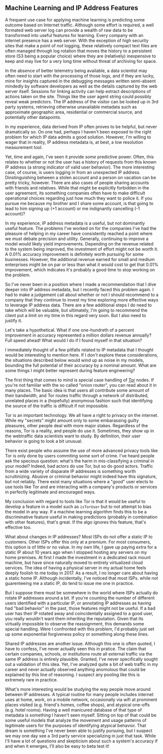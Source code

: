 ## Machine Learning and IP Address Features

A frequent use case for applying machine learning is predicting some outcome based on Internet traffic.  Although some effort is required, a well formated web server log can provide a wealth of raw data to be transformed into useful features for learning.  Every company with an internet presence has a web server.  With the exception of high security sites that make a point of *not* logging, these relatively compact text files are often managed through log rotation that moves the history to a persistent store (S3 being a popular choice) where they are (relatively) inexpensive to keep and may live for a very long time without threat of archiving for space.

In the absence of better telemetry being available, a data scientist may often need to start with the processing of those logs, and if they are lucky, mine for insights captured in the debugging messages written semi-absent mindedly by software developers as well as the details captured by the web server itself.  Sessions for linking activity can help extract descriptions of actions taken on the site.  Things like the user agent string could possibly reveal weak predictors.  The IP address of the visitor can be looked up in 3rd party systems, retrieving otherwise unavailable metadata such as approximate geographic area, residential or commercial source, and potentially other datapoints.

In my experience, data derived from IP often proves to be helpful, but never dramatically so.  On one had, perhaps I haven't been exposed to the right problem for which IP data admits a good solution.  However, I'm willing to wager that in reality, IP address metadata is, at best, a low resolution measurement tool.

Yet, time and again, I've seen it provide *some* predictive power.  Often, this relates to whether or not the user has a history of requests from this known IP address (a strong indicator of valid user behavior).  The more interesting case, of course, is users logging in from an unexpected IP address.  Dinstinguishing between a stolen account and a person on vacation can be pretty tricky, however.  There are also cases of people sharing accounts with friends and relatives.  While that might be explicitly forbidden in the user agreement, its something companies often have to make difficult operational choices regarding just how much they want to police it.  If you pursue me because my brother and I share some account, is that going to lead to him signing up (+1 account) or me indignantly cancelling (-1 account)?

In my experience, IP address metadata is a useful, but not dominantly useful feature.  The problems I've worked on for the companies I've had the pleasure of helping in my career have consistently reached a point where we must debate precision and utility.  Generally, continuing to improve a model would likely yield improvements.  Depending on the revenue related to the system being improved, the investment of effort might not be worth it.  A 0.01% accuracy improvement is definitely worth pursuing for some businesses.  However, the additional revenue earned for small and medium enterprises might be on par or less than what it would cost to get that 0.01% improvement, which indicates it's probably a good time to stop working on the problem.

So I've never been in a position where I made a recommendation that I dive deeper into IP address metadata, but I recently faced this problem again.  I had to make a judgement call about whether or not I should recommend to a company that they continue to invest my time exploring more effective ways to leverage IP address data.  There are a few additional steps I do need to take which will be valuable, but ultimately, I'm going to recommend the client put a limit on my time in this regard very soon.  But I also need to justify it.

Let's take a hypothetical.  What if one one-hundreth of a percent improvement in accuracy represented a million dollars revenue annually?  Full speed ahead!  What would I do if I found myself in that situation?

I immediately thought of a few pitfalls related to IP metadata that I thought would be interesting to mention here.  If I don't explore these considerations, the situations described below would wind up as noise in my models, bounding the full potential of their accuracy by a nominal amount.  What are some things I might better represent during feature engineering?

The first thing that comes to mind is special case handling of [Tor](https://www.torproject.org/download/download-easy.html.en) nodes.  If you're not familiar with the so called "onion router", you can read about it in many places.  The basic idea is that users all contribute some amount of their bandwidth, and Tor routes traffic through a network of distributed, unrelated places in a (hopefully) anonymous fashion such that identifying the source of the traffic is difficult if not impossible.

Tor is an important technology.  We all have a right to privacy on the internet.  While my "secrets" might amount only to some embarassing guilty pleasures, other people deal with more major stakes.  Regardless of the reasons, Tor is a reality, and people do use it.  Sometimes, they show up in the webtraffic data scientists want to study.  By definition, their user behavior is going to look a bit unusual.

There exist people who assume the use of more advanced privacy tools like Tor is only done by users commiting some sort of crime.  I've heard people ask the specious question: what's the harm in mis-classifying a criminal in your model?  Indeed, bad actors do use Tor, but so do good actors.  Traffic from a wide variety of disparate IP addresses is something worth scruitinizing.  Abusive or criminal behavior might indeed have this signature, but not reliably.  There exist many situations where a "good" user elects to use tools like Tor and are interacting with a company's products or services in perfectly legitimate and encouraged ways.

My conclusion with regard to tools like Tor is that it would be useful to develop a feature in a model such as `isTorUser` but to not attempt to bias the model in any way.  If a machine learning algorithm finds this to be a discriminative feature useful in making predictions (probably in combination with other features), that's great.  If the algo ignores this feature, that's effective too.

What about changes in IP addresses?  Most ISPs do not offer a static IP to customers.  Other ISPs offer this only at a premium.  For most consumers, this option is of little or no value.  In my own life, I gave up paying extra for a static IP about 10 years ago when I stopped hosting any servers on my home premises.  At first I made the investment in a dedicated rack mount machine, but have since naturally moved to entirely virtualized cloud services.  The idea of having a physical server in my actual home feels deeply foolish to me today in 2017.  As a result, I no longer care about having a static home IP.  Although incidentally, I've noticed that most ISPs. while not guarenteeing me a static IP, do tend to issue me one in practice.

But I suppose there must be somewhere in the world where ISPs actually do rotate IP addresses around a bit.  If you're counting the number of different users identified with a particular IP, or annotating IP addresses as having had "bad behavior" in the past, those features might not be useful.  If a bad user has their IP rotated away and coincidentally assigned to a good user, you really wouldn't want them inheriting the reputation.  Given that its virtually impossible to observe the reassignment, this demands some special handling.  Were I confronted with this problem, I'd probably just set up some exponential forgiveness policy or something along these lines.

Shared IP addresses are another issue.  Although this one is often quoted, I have to confess, I've never actually seen this in pratice.  The claim that certain companies, schools, or institutions route all external traffic via the same IP address is entirely plausible.  Granted, I've never specifically sought out a validation of this idea.  Yet, I've analyzed quite a bit of web traffic in my career and never actually observed anything anomolous that could be explained by this line of reasoning.  I suspect any pooling like this is extremely rare in practice.

What's more interesting would be studying the way people move around between IP addresses.  A typical routine for many people includes internet uses at home, work, on a mobile network, occasionally via wifi at prominent places visited (e.g. friend's homes, coffee shops), and atypical one-offs (e.g. hotel rooms).  Having a well manicured database of that type of metadata is something I haven't seen myself.  Sitting on top of that could be some useful models that analyze the movement and usage patterns of legitimate users for the purposes of identifying atypical behavior.  That dream is something I've never been able to justify pursuing, but I suspect we may one day see a 3rd party service specializing in just that task.  While I'll have a lot of questions and skepticism about such a system's accuracy if and when it emerges, I'll also be easy to beta test it!


